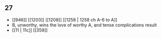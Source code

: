 ## 27
- [[946]] [[1203]] [[1208]] [[1258 | 1258 ch A-6 to A]] 
- B, unworthy, wins the love of worthy A, and tense complications result
- [[11 | 11c]] [[359]] 

